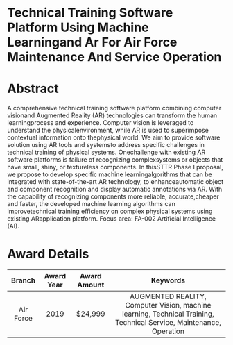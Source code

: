 
Technical Training Software Platform Using Machine Learningand Ar For Air Force Maintenance And Service Operation
=================================================================================================================

# Abstract


A comprehensive technical training software platform combining computer visionand Augmented Reality (AR) technologies can transform the human learningprocess and experience. Computer vision is leveraged to understand the physicalenvironment, while AR is used to superimpose contextual information onto thephysical world. We aim to provide software solution using AR tools and systemsto address specific challenges in technical training of physical systems. Onechallenge with existing AR software platforms is failure of recognizing complexsystems or objects that have small, shiny, or textureless components. In thisSTTR Phase I proposal, we propose to develop specific machine learningalgorithms that can be integrated with state-of-the-art AR technology, to enhanceautomatic object and component recognition and display automatic annotations via AR. With the capability of recognizing components more reliable, accurate,cheaper and faster, the developed machine learning algorithms can improvetechnical training efficiency on complex physical systems using existing ARapplication platform. Focus area: FA-002 Artificial Intelligence (AI).  

# Award Details

|Branch|Award Year|Award Amount|Keywords|
| :---: | :---: | :---: | :---: |
|Air Force|2019|$24,999|AUGMENTED REALITY, Computer Vision, machine learning, Technical Training, Technical Service, Maintenance, Operation|
